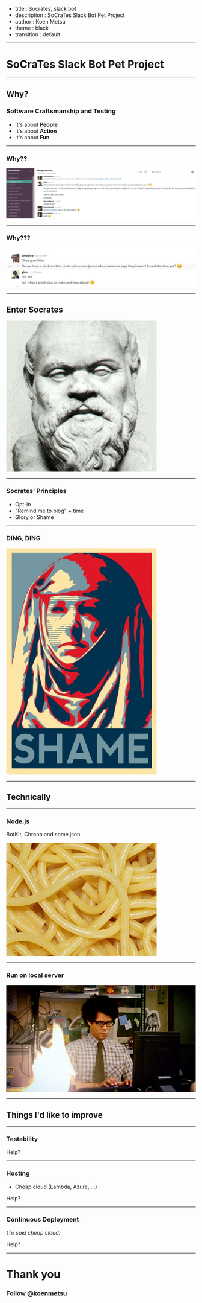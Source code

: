 - title : Socrates, slack bot
- description : SoCraTes Slack Bot Pet Project
- author : Koen Metsu
- theme : black
- transition : default

***

# SoCraTes Slack Bot Pet Project

***
## Why?

### Software Craftsmanship and Testing
* It's about **People**
* It's about **Action**
* It's about **Fun**

---

### Why??

![blog pressure channel](images/socratesbot/blog-pressure.png)

---

### Why???

![yeah but why](images/socratesbot/why.png)

***

## Enter Socrates

![socrates](images/socratesbot/socrates.jpg)

---

### Socrates' Principles

* Opt-in
* "Remind me to blog" + time
* Glory or Shame

---
### DING, DING

![shame](images/socratesbot/shame.jpg)

***

## Technically

---

### Node.js

BotKit, Chrono and some json

![nodejs](images/socratesbot/spaghetti.jpg)

---

### Run on local server

![server](images/socratesbot/server.jpg)

***

## Things I'd like to improve

---

### Testability
Help?

---

### Hosting

* Cheap cloud (Lambda, Azure, ...)

Help?

---

### Continuous Deployment

*(To said cheap cloud)*

Help?

---
# Thank you
### Follow [@koenmetsu](https://twitter.com/koenmetsu "@koenmetsu")
